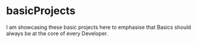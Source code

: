 # basicProjects
 I am showcasing these basic projects here to emphasise that Basics should always be at the core of every Developer.

